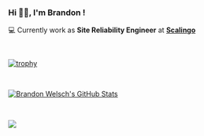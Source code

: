 ### Hi 👋🏻, I'm Brandon !

💻 Currently work as **Site Reliability Engineer** at [**Scalingo**](https://scalingo.com)

&nbsp;

[![trophy](https://github-profile-trophy.vercel.app/?username=brandon-welsch&theme=monokai&column=7&margin-w=5&margin-h=5)](https://github.com/ryo-ma/github-profile-trophy)

&nbsp;

<a href="https://github.com/anuraghazra/github-readme-stats">
  <img align="center" src="https://github-readme-stats.vercel.app/api?username=brandon-welsch&count_private=true&theme=react&show_icons=true" alt="Brandon Welsch's GitHub Stats" />
</a>

&nbsp;

![](https://komarev.com/ghpvc/?username=brandon-welsch&style=flat&color=blue)
